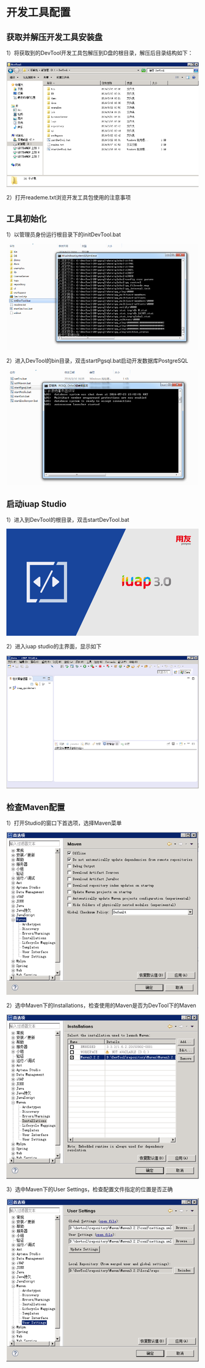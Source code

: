 # 开发工具配置

## 获取并解压开发工具安装盘

1）将获取到的DevTool开发工具包解压到D盘的根目录，解压后目录结构如下：

![](image/image3.png)
 
2）打开reademe.txt浏览开发工具包使用的注意事项

## 工具初始化

1）以管理员身份运行根目录下的initDevTool.bat
 
![](image/image4.png)

2）进入DevTool的bin目录，双击startPgsql.bat启动开发数据库PostgreSQL

![](image/image5.png)
 
## 启动iuap Studio

1）进入到DevTool的根目录，双击startDevTool.bat

![](image/image6.png) 

2）进入iuap studio的主界面，显示如下
 
![](image/image7.png)
 
## 检查Maven配置

1）打开Studio的窗口下首选项，选择Maven菜单

![](image/image8.png)

2）选中Maven下的Installations，检查使用的Maven是否为DevTool下的Maven

![](image/image9.png)

3）选中Maven下的User Settings，检查配置文件指定的位置是否正确

![](image/image10.png)
